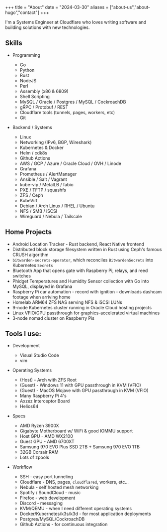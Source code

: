+++
title = "About"
date = "2024-03-30"
aliases = ["about-us","about-hugo","contact"]
+++

I'm a Systems Engineer at Cloudflare who loves writing software and building solutions with new technologies.

## Skills

- Programming

  - Go
  - Python
  - Rust
  - NodeJS
  - Perl
  - Assembly (x86 & 6809)
  - Shell Scripting
  - MySQL / Oracle / Postgres / MySQL / CockroachDB
  - gRPC / Protobuf / REST
  - Cloudflare tools (tunnels, pages, workers, etc)
  - Git

- Backend / Systems

  - Linux
  - Networking (IPv6, BGP, Wireshark)
  - Kubernetes & Docker
  - Helm / cdk8s
  - Github Actions
  - AWS / GCP / Azure / Oracle Cloud / OVH / Linode
  - Grafana
  - Prometheus / AlertManager
  - Ansible / Salt / Vagrant
  - kube-vip / MetalLB / fabio
  - PXE / TFTP / squashfs
  - ZFS / Ceph
  - KubeVirt
  - Debian / Arch Linux / RHEL / Ubuntu
  - NFS / SMB / iSCSI
  - Wireguard / Nebula / Tailscale

## Home Projects

- Android Location Tracker - Rust backend, React Native frontend
- Distributed block storage filesystem written in Rust using Ceph's famous CRUSH algorithm
- `bitwarden-secrets-operator`, which reconciles `BitwardenSecrets` into Kubernetes `Secrets`
- Bluetooth App that opens gate with Raspberry Pi, relays, and reed switches
- Phidget Temperatures and Humidity Sensor collection with Go into MySQL, displayed in Grafana
- Raspberry Pi car automation - record with ignition - downloads dashcam footage when arriving home
- Homelab ARM64 ZFS NAS serving NFS & iSCSI LUNs
- 9-node Kubernetes cluster running in Oracle Cloud hosting projects
- Linux VFIO/GPU passthrough for graphics-accelerated virtual machines
- 3-node nomad cluster on Raspberry Pis

## Tools I use:

- Development
  - Visual Studio Code
  - vim
- Operating Systems

  - (Host) - Arch with ZFS Root
  - (Guest) - Windows 11 with GPU passthrough in KVM (VFIO)
  - (Guest) - MacOS Mojave with GPU passthrough in KVM (VFIO)
  - Many Raspberry Pi 4's
  - Axzez Interceptor Board
  - Helios64

- Specs
  - AMD Ryzen 3900X
  - Gigabyte Motherboard w/ WiFi & good IOMMU support
  - Host GPU - AMD WX2100
  - Guest GPU - AMD 6700XT
  - Samsung 970 EVO Plus SSD 2TB + Samsung 970 EVO 1TB
  - 32GB Corsair RAM
  - Lots of zpools
- Workflow
  - SSH - easy port tunneling
  - Cloudflare - DNS, pages, `cloudflared`, workers, etc...
  - Nebula - self hosted mesh networking
  - Spotify / SoundCloud - music
  - Firefox - web development
  - Discord - messaging
  - KVM/QEMU - when I need different operating systems
  - Docker/Kubernetes/k3s/k3d - for most application deployments
  - Postgres/MySQL/CockroachDB
  - Github Actions - for continuous integration
